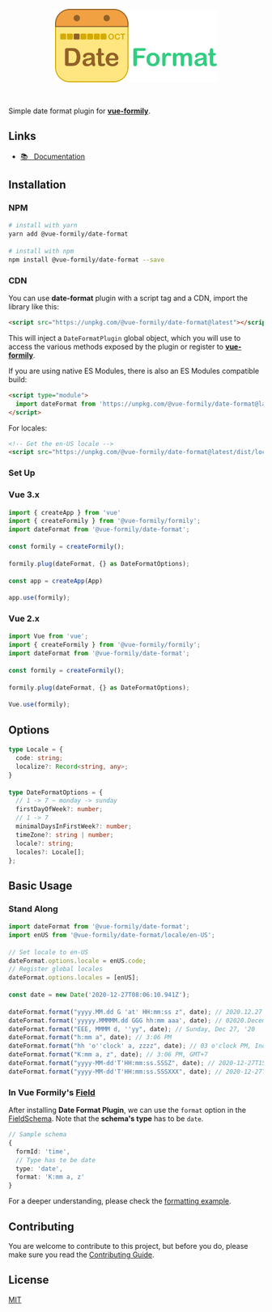 <p align="center">
  <a href="https://vue-formily.netlify.app/plugins/date-format" target="_blank">
    <img width="320" src="./.github/logo.png">
  </a>
</p>
<br>

Simple date format plugin for [**vue-formily**](https://vue-formily.netlify.app).

## Links
- [📚 &nbsp; Documentation](https://vue-formily.netlify.app/plugins/date-format)

## Installation
### NPM
```sh
# install with yarn
yarn add @vue-formily/date-format

# install with npm
npm install @vue-formily/date-format --save
```

### CDN
You can use **date-format** plugin with a script tag and a CDN, import the library like this:

```html
<script src="https://unpkg.com/@vue-formily/date-format@latest"></script>
```

This will inject a `DateFormatPlugin` global object, which you will use to access the various methods exposed by the plugin or register to [**vue-formily**](https://vue-formily.netlify.app).

If you are using native ES Modules, there is also an ES Modules compatible build:

```html
<script type="module">
  import dateFormat from 'https://unpkg.com/@vue-formily/date-format@latest/dist/date-format-plugin.esm.js'
</script>
```

For locales:
```html
<!-- Get the en-US locale -->
<script src="https://unpkg.com/@vue-formily/date-format@latest/dist/locale/en-US.json"></script>
```

### Set Up
### Vue 3.x
```typescript
import { createApp } from 'vue'
import { createFormily } from '@vue-formily/formily';
import dateFormat from '@vue-formily/date-format';

const formily = createFormily();

formily.plug(dateFormat, {} as DateFormatOptions);

const app = createApp(App)

app.use(formily);
```

### Vue 2.x
```typescript
import Vue from 'vue';
import { createFormily } from '@vue-formily/formily';
import dateFormat from '@vue-formily/date-format';

const formily = createFormily();

formily.plug(dateFormat, {} as DateFormatOptions);

Vue.use(formily);
```

## Options
```typescript
type Locale = {
  code: string;
  localize?: Record<string, any>;
}

type DateFormatOptions = {
  // 1 -> 7 ~ monday -> sunday
  firstDayOfWeek?: number;
  // 1 -> 7
  minimalDaysInFirstWeek?: number;
  timeZone?: string | number;
  locale?: string;
  locales?: Locale[];
};
```

## Basic Usage
### Stand Along
```typescript
import dateFormat from '@vue-formily/date-format';
import enUS from '@vue-formily/date-format/locale/en-US';

// Set locale to en-US
dateFormat.options.locale = enUS.code;
// Register global locales
dateFormat.options.locales = [enUS];

const date = new Date('2020-12-27T08:06:10.941Z');

dateFormat.format("yyyy.MM.dd G 'at' HH:mm:ss z", date); // 2020.12.27 A at 15:06:10 GMT+7
dateFormat.format('yyyyy.MMMMM.dd GGG hh:mm aaa', date); // 02020.December.27 Anno Domini 03:06 PM
dateFormat.format("EEE, MMMM d, ''yy", date); // Sunday, Dec 27, '20
dateFormat.format("h:mm a", date); // 3:06 PM
dateFormat.format("hh 'o''clock' a, zzzz", date); // 03 o'clock PM, Indochina Time
dateFormat.format("K:mm a, z", date); // 3:06 PM, GMT+7
dateFormat.format("yyyy-MM-dd'T'HH:mm:ss.SSSZ", date); // 2020-12-27T15:06:10.941+0700
dateFormat.format("yyyy-MM-dd'T'HH:mm:ss.SSSXXX", date); // 2020-12-27T15:06:10.941+07
```

### In Vue Formily's [Field](https://vue-formily.netlify.app/api/field)
After installing **Date Format Plugin**, we can use the `format` option in the [FieldSchema](https://vue-formily.netlify.app/api/field#constructor).  Note that the **schema's type** has to be `date`.

```typescript
// Sample schema
{
  formId: 'time',
  // Type has te be date
  type: 'date',
  format: 'K:mm a, z'
}
```

For a deeper understanding, please check the [formatting example](https://vue-formily.netlify.app/examples/formatting).

## Contributing
You are welcome to contribute to this project, but before you do, please make sure you read the [Contributing Guide](https://github.com/vue-formily/formily/blob/main/.github/CONTRIBUTING.md).

## License
[MIT](./LICENSE)
